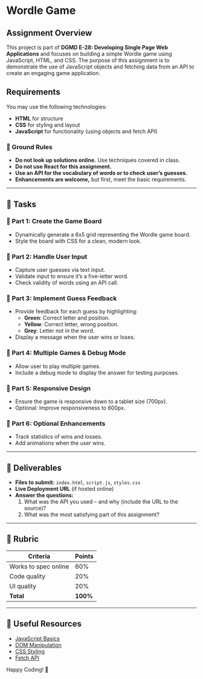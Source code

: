 # Wordle Game

## Assignment Overview
This project is part of **DGMD E-28: Developing Single Page Web Applications** and focuses on building a simple Wordle game using JavaScript, HTML, and CSS. The purpose of this assignment is to demonstrate the use of JavaScript objects and fetching data from an API to create an engaging game application.

## Requirements
You may use the following technologies:
- **HTML** for structure
- **CSS** for styling and layout
- **JavaScript** for functionality (using objects and fetch API)

### 🚨 Ground Rules
- **Do not look up solutions online.** Use techniques covered in class.
- **Do not use React for this assignment.**
- **Use an API for the vocabulary of words or to check user’s guesses.**
- **Enhancements are welcome,** but first, meet the basic requirements.

---

## 📌 Tasks
### 🔹 Part 1: Create the Game Board
- Dynamically generate a 6x5 grid representing the Wordle game board.
- Style the board with CSS for a clean, modern look.

### 🔹 Part 2: Handle User Input
- Capture user guesses via text input.
- Validate input to ensure it’s a five-letter word.
- Check validity of words using an API call.

### 🔹 Part 3: Implement Guess Feedback
- Provide feedback for each guess by highlighting:
  - **Green**: Correct letter and position.
  - **Yellow**: Correct letter, wrong position.
  - **Grey**: Letter not in the word.
- Display a message when the user wins or loses.

### 🔹 Part 4: Multiple Games & Debug Mode
- Allow user to play multiple games.
- Include a debug mode to display the answer for testing purposes.

### 🔹 Part 5: Responsive Design
- Ensure the game is responsive down to a tablet size (700px).
- Optional: Improve responsiveness to 600px.

### 🔹 Part 6: Optional Enhancements
- Track statistics of wins and losses.
- Add animations when the user wins.

---

## 🚀 Deliverables
- **Files to submit:** `index.html`, `script.js`, `styles.css`
- **Live Deployment URL** (if hosted online)
- **Answer the questions:**
  1. What was the API you used – and why (include the URL to the source)?
  2. What was the most satisfying part of this assignment?

---

## 📌 Rubric
| Criteria | Points |
|----------|--------|
| Works to spec online | 60% |
| Code quality | 20% |
| UI quality | 20% |
| **Total** | **100%** |

---

## 🔗 Useful Resources
- [JavaScript Basics](https://www.w3schools.com/js/)
- [DOM Manipulation](https://developer.mozilla.org/en-US/docs/Web/API/Document_Object_Model)
- [CSS Styling](https://developer.mozilla.org/en-US/docs/Web/CSS)
- [Fetch API](https://developer.mozilla.org/en-US/docs/Web/API/Fetch_API)

Happy Coding! 🎉
